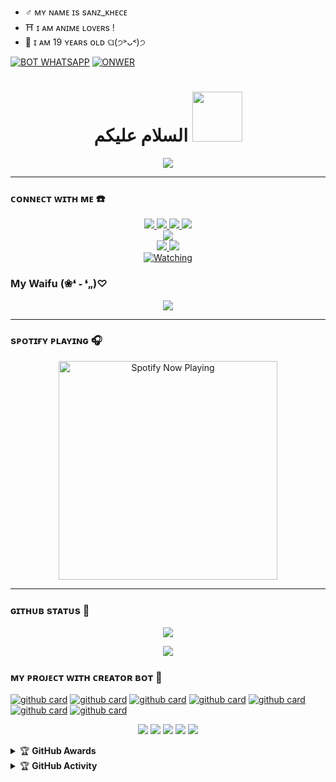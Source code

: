 - ♂️ ᴍʏ ɴᴀᴍᴇ ɪs sᴀɴᴢ_ᴋʜᴇᴄᴇ
- ⛩️ ɪ ᴀᴍ ᴀɴɪᴍᴇ ʟᴏᴠᴇʀs !
- 🤠 ɪ ᴀᴍ 19 ʏᴇᴀʀs ᴏʟᴅ ଘ(੭˃ᴗ˂)੭
</p>


[![BOT WHATSAPP](https://img.shields.io/badge/WhatsApp%20BOT-25D366?style=for-the-badge&logo=whatsapp&logoColor=white)](https://api.whatsapp.com/send/?phone=6283835317555&text=.menu) 
[![ONWER](https://img.shields.io/badge/Owner%20BOT-25D366?style=for-the-badge&logo=whatsapp&logoColor=white)](https://wa.me/6283143155277) 

<h1 align="center">السلام عليكم <img src="https://user-images.githubusercontent.com/1303154/88677602-1635ba80-d120-11ea-84d8-d263ba5fc3c0.gif" width="80px" alt=""><br></h1>
<p align="center">
  <img src="https://c.tenor.com/owx4Hlt5V8kAAAAC/loli-cute.gif" />
</p>

<p align="center">

------
### ᴄᴏɴɴᴇᴄᴛ ᴡɪᴛʜ ᴍᴇ ☎️
<p align="center">
  <a href="https://instagram.com/znzsanz"><img src="https://img.shields.io/badge/Instagram-E4405F?style=for-the-badge&logo=instagram&logoColor=white"/> 
  <a href="https://wa.me/qr/I2E5SFIX562PG1"><img src="https://img.shields.io/badge/WhatsApp-25D366?style=for-the-badge&logo=whatsapp&logoColor=white" />
  <a href="https://www.facebook.com/100079865705920"><img src="https://img.shields.io/badge/Facebook-%234267B2.svg?&style=for-the-badge&logo=facebook&logoColor=white" />
  <a href="https://t.me/Sanzyii03"><img src="https://img.shields.io/badge/Telegram-%230088cc.svg?&style=for-the-badge&logo=telegram&logoColor=white" /> <br>
  <a href="https://www.youtube.com/@Sanzofficiall"><img src="https://img.shields.io/badge/YouTube-Sanz officiall-ff0000?style=for-the-badge&logo=youtube&logoColor=ff0000&link=https://youtube.com/channel/Sanzofficiall" /><br>
  <a name=Sanz officiall&label=VIEWS&style=flat-square&color=orange" />
  <a href="https://github.com/fzaenudinn"><img src="https://img.shields.io/badge/-GitHub-black?style=flat-square&logo=github" /> 
  <a href="https://youtube.com/channel/Sanzofficiall"><img src="https://img.shields.io/youtube/channel/subscribers/Sanzofficiall?style=social" /> <br>
  <a href="https://komarev.com/ghpvc/?username=sanzoofficial&color=blue&style=flat-square&label=Profile+Views"><img title="Watching" src="https://komarev.com/ghpvc/?username=sanzoofficial&color=green&style=flat-square&label=Profile+View"></a>
</p>

### My Waifu (❀❛ ֊ ❛„)♡
<p align="center">
  <img src="https://telegra.ph/file/ee07cffd31ecbbea12bbf.png" />
</p>

------

### sᴘᴏᴛɪғʏ ᴘʟᴀʏɪɴɢ 🎧

<p align="center">
  <a href="https://open.spotify.com/user/nf3xjkwb8gsuq2b0t8bimjt58" target="_blank"><img src="https://now-playing-on-spotify.vercel.app/api/spotify" alt="Spotify Now Playing" width="350"/></a>
</p>

------

### ɢɪᴛʜᴜʙ sᴛᴀᴛᴜs 🚀

<p align="center"><a href="https://github.com/zaenudinn"><img src="https://github-readme-stats.vercel.app/api?username=fatiharridho&show_icons=true&theme=radical"></a></p>
<p align="center"><a href="https://github.com/zaenudinn"><img src="https://github-readme-stats.vercel.app/api/top-langs/?username=zaenudin &theme=radical&layout=compact"></a></p> 

### ᴍʏ ᴘʀᴏᴊᴇᴄᴛ ᴡɪᴛʜ ᴄʀᴇᴀᴛᴏʀ ʙᴏᴛ 🔭
<a href="https://github.com/zaenudinn/bot-full-fitur">![github card](https://github-readme-stats.vercel.app/api/pin/?username=fatiharridho&repo=brutal&theme=dark)</a>
<a href="https://github.com/zaenudinn/CheemsBot-MD8">![github card](https://github-readme-stats.vercel.app/api/pin/?username=dikaardnt&repo=hisoka-morou&theme=nightowl)</a>
<a href="https://github.com/zhwzein/Killua-Zoldyck">![github card](https://github-readme-stats.vercel.app/api/pin/?username=zhwzein&repo=killua-zoldyck&theme=dark)</a>
<a href="https://github.com/adiwajshing/Baileys">![github card](https://github-readme-stats.vercel.app/api/pin/?username=adiwajshing&repo=baileys&theme=nightowl)</a>
<a href="https://github.com/zeeone-ofc/Alphabot-Md">![github card](https://github-readme-stats.vercel.app/api/pin/?username=zeeone-ofc&repo=alphabot-md&theme=dark)</a>
<a href="https://github.com/FatihArridho/islamiah">![github card](https://github-readme-stats.vercel.app/api/pin/?username=fatiharridho&repo=islamiah&theme=nightowl)</a>
<a href="https://github.com/FatihArridho/pramuka">![github card](https://github-readme-stats.vercel.app/api/pin/?username=fatiharridho&repo=pramuka&theme=dark)</a>


<p align="center">
    <img src="https://img.shields.io/badge/OS-Linux-blue?&logo=Linux" />
    <img src="https://img.shields.io/badge/OS-Windows-blue?&logo=Windows" />
    <img src="https://img.shields.io/badge/IDE-Xcode-blue?&logo=xcode" />
    <img src="https://img.shields.io/badge/Text%20Editor-Visual%20Studio%20Code-blue?&logo=visual%20studio%20code&logoColor=blue" />
    <img src="https://img.shields.io/badge/Sublime%20Text-gray?&logo=Sublime-Text" />
</p>
<details>
    <summary>&#127942 <b>GitHub Awards</b></summary><br/>

![Github Trophy](https://github-profile-trophy.vercel.app/?username=fatiharridho)

</details>

<details>
    <summary>&#127942 <b>GitHub Activity</b></summary><br/>

![Metrics](https://metrics.lecoq.io/fatiharridho)

</details> 
